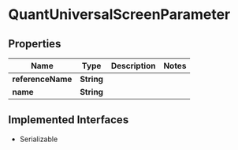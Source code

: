 

# QuantUniversalScreenParameter


## Properties

Name | Type | Description | Notes
------------ | ------------- | ------------- | -------------
**referenceName** | **String** |  | 
**name** | **String** |  | 


## Implemented Interfaces

* Serializable


